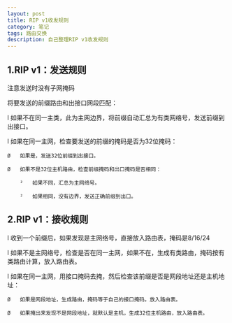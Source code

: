 ```yaml
---
layout: post
title: RIP v1收发规则
category: 笔记
tags: 路由交换
description: 自己整理RIP v1收发规则
---
```


## 1.RIP v1：发送规则

注意发送时没有子网掩码

将要发送的前缀路由和出接口网段匹配：

l	如果不在同一主类，此为主网边界，将前缀自动汇总为有类网络号，发送前缀到出接口。

l	如果在同一主网，检查要发送的前缀的掩码是否为32位掩码：

	Ø	如果是，发送32位前缀到出接口。
	
	Ø	如果不是32位主机路由，检查前缀掩码和出口掩码是否相同：
	
		²	如果不同，汇总为主网络号。
		
		²	如果相同，没有边界，发送正确前缀到出口。
		
## 2.RIP v1：接收规则

l	收到一个前缀后，如果发现是主网络号，直接放入路由表，掩码是8/16/24

l	如果不是主网络号，检查是否在同一主网，如果不在，生成有类路由，掩码按有类路由计算，放入路由表。

l	如果在同一主网，用接口掩码去掩，然后检查该前缀是否是网段地址还是主机地址：

	Ø	如果是网段地址，生成路由，掩码等于自己的接口掩码。放入路由表。
	
	Ø	如果掩出来发现不是网段地址，就默认是主机，生成32位主机路由，放入路由表。
	
	
